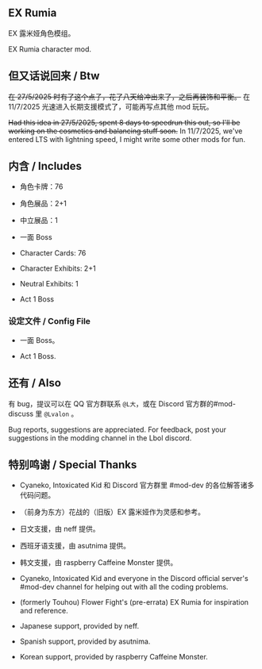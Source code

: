 ## EX Rumia

EX 露米娅角色模组。

EX Rumia character mod.

## 但又话说回来 / Btw

~~在 27/5/2025 时有了这个点子，花了八天给冲出来了，之后再装饰和平衡。~~
在 11/7/2025 光速进入长期支援模式了，可能再写点其他 mod 玩玩。

~~Had this idea in 27/5/2025, spent 8 days to speedrun this out, so I'll be working on the cosmetics and balancing stuff soon.~~
In 11/7/2025, we've entered LTS with lightning speed, I might write some other mods for fun.

## 内含 / Includes

- 角色卡牌：76
- 角色展品：2+1
- 中立展品：1
- 一面 Boss

- Character Cards: 76
- Character Exhibits: 2+1
- Neutral Exhibits: 1
- Act 1 Boss

### 设定文件 / Config File

- 一面 Boss。

- Act 1 Boss.

## 还有 / Also

有 bug，提议可以在 QQ 官方群联系 `@L大`，或在 Discord 官方群的#mod-discuss 里 `@Lvalon` 。

Bug reports, suggestions are appreciated. For feedback, post your suggestions in the modding channel in the Lbol discord.

## 特别鸣谢 / Special Thanks

- Cyaneko, Intoxicated Kid 和 Discord 官方群里 #mod-dev 的各位解答诸多代码问题。
- （前身为东方）花战的（旧版）EX 露米娅作为灵感和参考。
- 日文支援，由 neff 提供。
- 西班牙语支援，由 asutnima 提供。
- 韩文支援，由 raspberry Caffeine Monster 提供。

- Cyaneko, Intoxicated Kid and everyone in the Discord official server's #mod-dev channel for helping out with all the coding problems.
- (formerly Touhou) Flower Fight's (pre-errata) EX Rumia for inspiration and reference.
- Japanese support, provided by neff.
- Spanish support, provided by asutnima.
- Korean support, provided by raspberry Caffeine Monster.
